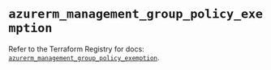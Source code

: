 # `azurerm_management_group_policy_exemption`

Refer to the Terraform Registry for docs: [`azurerm_management_group_policy_exemption`](https://registry.terraform.io/providers/hashicorp/azurerm/4.13.0/docs/resources/management_group_policy_exemption).

